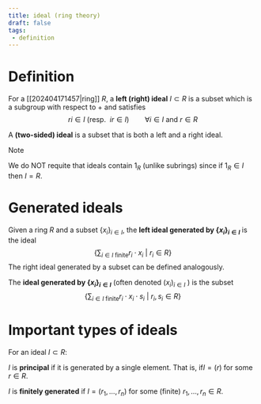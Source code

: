 ```yaml
---
title: ideal (ring theory)
draft: false
tags:
 - definition
---
```

# Definition
For a [[202404171457|ring]] $R$, a **left (right) ideal** $I \subset R$ is a subset which is a subgroup with respect to $+$ and satisfies 
$$
ri \in I \ (\text{resp. }\ ir \in I )\qquad \forall i \in I \text{ and } r \in R
$$

A **(two-sided) ideal** is a subset that is both a left and a right ideal.


> [!NOTE] 
> We do NOT requite that ideals contain $1_R$ (unlike subrings) since if $1_R \in I$ then $I = R$. 

# Generated ideals
Given a ring $R$ and a subset $\{x_i\}_{i \in I}$, the **left ideal generated by $\{x_i\}_{i \in I}$** is the ideal 
$$
\left\{\sum_{i \in I \ \text{finite}} r_i \cdot x_i \ | \ r_i \in R\right\}
$$
The right ideal generated by a subset can be defined analogously. 

The **ideal generated by $\{x_i\}_{i \in I}$** (often denoted $(x_i)_{i \in I}$ ) is the subset 
$$
\left\{\sum_{i \in I \ \text{finite}} r_i \cdot x_i \cdot s_i \ | \ r_i,s_i \in R\right\}
$$
# Important types of ideals
For an ideal $I \subset R$:

$I$ is **principal** if it is generated by a single element. 
That is, if$I = (r)$ for some $r \in R$. 

$I$ is **finitely generated** if $I = (r_1, \dots, r_n)$ for some (finite) $r_1, \dots, r_n \in R$. 
